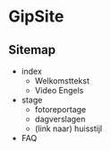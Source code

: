 # GipSite
## Sitemap

- index
    - Welkomsttekst
    - Video Engels
- stage
    - fotoreportage
    - dagverslagen
    - (link naar) huisstijl
- FAQ

